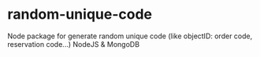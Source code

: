 # random-unique-code
Node package for generate random unique code (like objectID: order code, reservation code...) NodeJS &amp; MongoDB 
